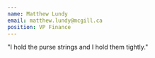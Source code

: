 ```yaml
---
name: Matthew Lundy
email: matthew.lundy@mcgill.ca
position: VP Finance
---
```


"I hold the purse strings and I hold them tightly."